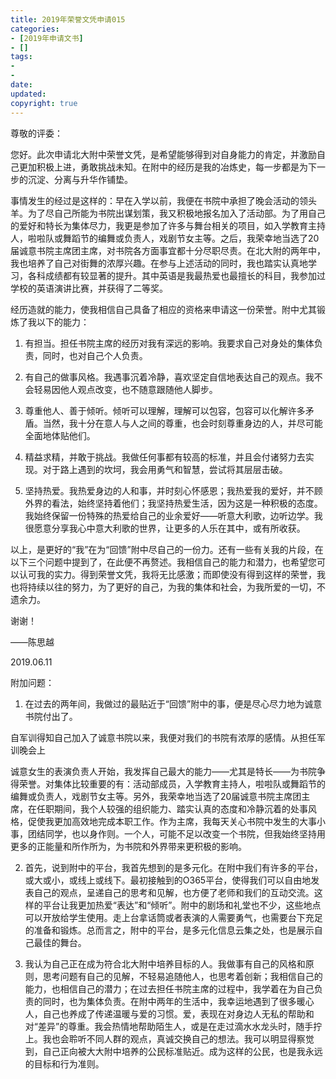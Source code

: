 ```yaml
---
title: 2019年荣誉文凭申请015
categories:
- [2019年申请文书]
- []
tags: 
- 
- 
date:
updated:
copyright: true
---
```


尊敬的评委：

您好。此次申请北大附中荣誉文凭，是希望能够得到对自身能力的肯定，并激励自己更加积极上进，勇敢挑战未知。在附中的经历是我的冶炼史，每一步都是为下一步的沉淀、分离与升华作铺垫。

事情发生的经过是这样的：早在入学以前，我便在书院中承担了晚会活动的领头羊。为了尽自己所能为书院出谋划策，我又积极地报名加入了活动部。为了用自己的爱好和特长为集体尽力，我更是参加了许多与舞台相关的项目，如入学教育主持人，啦啦队或舞蹈节的编舞或负责人，戏剧节女主等。之后，我荣幸地当选了20届诚意书院主席团主席，对书院各方面事宜都十分尽职尽责。在北大附的两年中，我也培养了自己对街舞的浓厚兴趣。在参与上述活动的同时，我也踏实认真地学习，各科成绩都有较显著的提升。其中英语是我最热爱也最擅长的科目，我参加过学校的英语演讲比赛，并获得了二等奖。
<!--more-->
经历造就的能力，使我相信自己具备了相应的资格来申请这一份荣誉。附中尤其锻炼了我以下的能力：

1. 有担当。担任书院主席的经历对我有深远的影响。我要求自己对身处的集体负责，同时，也对自己个人负责。

2. 有自己的做事风格。我遇事沉着冷静，喜欢坚定自信地表达自己的观点。我不会轻易因他人观点改变，也不随意跟随他人脚步。

3. 尊重他人、善于倾听。倾听可以理解，理解可以包容，包容可以化解许多矛盾。当然，我十分在意人与人之间的尊重，也会时刻尊重身边的人，并尽可能全面地体贴他们。

4. 精益求精，并敢于挑战。我做任何事都有较高的标准，并且会付诸努力去实现。对于路上遇到的坎坷，我会用勇气和智慧，尝试将其层层击破。

5. 坚持热爱。我热爱身边的人和事，并时刻心怀感恩；我热爱我的爱好，并不顾外界的看法，始终坚持着他们；我坚持热爱生活，因为这是一种积极的态度。我始终保留一份特殊的热爱给自己的业余爱好——听意大利歌，边听边学。我很愿意分享我心中意大利歌的世界，让更多的人乐在其中，或有所收获。

以上，是更好的“我”在为“回馈”附中尽自己的一份力。还有一些有关我的片段，在以下三个问题中提到了，在此便不再赘述。我相信自己的能力和潜力，也希望您可以认可我的实力。得到荣誉文凭，我将无比感激；而即使没有得到这样的荣誉，我也将持续以往的努力，为了更好的自己，为我的集体和社会，为我所爱的一切，不遗余力。

谢谢！

——陈思越

2019.06.11

附加问题：

1. 在过去的两年间，我做过的最贴近于“回馈”附中的事，便是尽心尽力地为诚意书院付出了。

自军训得知自己加入了诚意书院以来，我便对我们的书院有浓厚的感情。从担任军训晚会上

诚意女生的表演负责人开始，我发挥自己最大的能力——尤其是特长——为书院争得荣誉。对集体比较重要的有：活动部成员，入学教育主持人，啦啦队或舞蹈节的编舞或负责人，戏剧节女主等。另外，我荣幸地当选了20届诚意书院主席团主席，在任职期间，我个人较强的组织能力、踏实认真的态度和冷静沉着的处事风格，促使我更加高效地完成本职工作。作为主席，我每天关心书院中发生的大事小事，团结同学，也以身作则。一个人，可能不足以改变一个书院，但我始终坚持用更多的正能量和所作所为，为书院和外界带来更积极的影响。

2. 首先，说到附中的平台，我首先想到的是多元化。在附中我们有许多的平台，或大或小，或线上或线下。最初接触到的O365平台，使得我们可以自由地发表自己的观点，呈递自己的思考和见解，也方便了老师和我们的互动交流。这样的平台让我更加热爱“表达”和“倾听”。附中的剧场和礼堂也不少，这些地点可以开放给学生使用。走上台拿话筒或者表演的人需要勇气，也需要台下充足的准备和锻炼。总而言之，附中的平台，是多元化信息云集之处，也是展示自己最佳的舞台。

3. 我认为自己正在成为符合北大附中培养目标的人。我做事有自己的风格和原则，思考问题有自己的见解，不轻易追随他人，也思考着创新；我相信自己的能力，也相信自己的潜力；在过去担任书院主席的过程中，我学着在为自己负责的同时，也为集体负责。在附中两年的生活中，我幸运地遇到了很多暖心人，自己也养成了传递温暖与爱的习惯。爱，表现在对身边人无私的帮助和对“差异”的尊重。我会热情地帮助陌生人，或是在走过滴水水龙头时，随手拧上。我也会聆听不同人群的观点，真诚交换自己的想法。我可以明显得察觉到，自己正向被大大附中培养的公民标准贴近。成为这样的公民，也是我永远的目标和行为准则。
